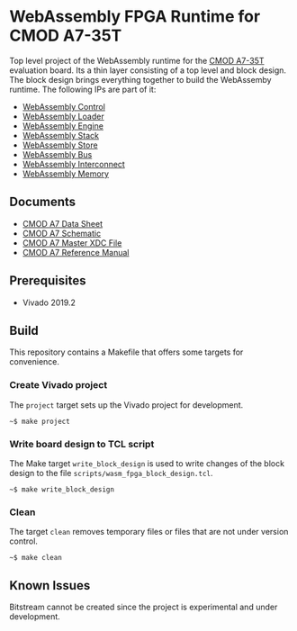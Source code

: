 # WebAssembly FPGA Runtime for CMOD A7-35T

Top level project of the WebAssembly runtime for the [CMOD A7-35T] evaluation board.
Its a thin layer consisting of a top level and block design. The block design
brings everything together to build the WebAssemby runtime. The following IPs are
part of it:

* [WebAssembly Control]
* [WebAssembly Loader]
* [WebAssembly Engine]
* [WebAssembly Stack]
* [WebAssembly Store]
* [WebAssembly Bus]
* [WebAssembly Interconnect]
* [WebAssembly Memory]

## Documents

* [CMOD A7 Data Sheet]
* [CMOD A7 Schematic]
* [CMOD A7 Master XDC File]
* [CMOD A7 Reference Manual]

## Prerequisites

* Vivado 2019.2

## Build

This repository contains a Makefile that offers some targets for convenience.

### Create Vivado project

The `project` target sets up the Vivado project for development.

    ~$ make project

### Write board design to TCL script

The Make target `write_block_design` is used to write changes of the block design
to the file `scripts/wasm_fpga_block_design.tcl`.

    ~$ make write_block_design

### Clean

The target `clean` removes temporary files or files that are not under version
control.

    ~$ make clean

## Known Issues

Bitstream cannot be created since the project is experimental and under development.

[CMOD A7-35T]: https://store.digilentinc.com/cmod-a7-breadboardable-artix-7-fpga-module/
[WebAssembly Control]: https://github.com/denisvasilik/wasm-fpga-control
[WebAssembly Loader]: https://github.com/denisvasilik/wasm-fpga-loader
[WebAssembly Engine]: https://github.com/denisvasilik/wasm-fpga-engine
[WebAssembly Stack]: https://github.com/denisvasilik/wasm-fpga-stack
[WebAssembly Store]: https://github.com/denisvasilik/wasm-fpga-store
[WebAssembly Bus]: https://github.com/denisvasilik/wasm-fpga-bus
[WebAssembly Interconnect]: https://github.com/denisvasilik/wasm-fpga-interconnect
[WebAssembly Memory]: https://github.com/denisvasilik/wasm-fpga-memory
[CMOD A7 Master XDC File]: https://github.com/Digilent/digilent-xdc/blob/master/Cmod-A7-Master.xdc
[CMOD A7 Schematic]: https://reference.digilentinc.com/_media/reference/programmable-logic/cmod-a7/cmod_a7_sch.pdf
[CMOD A7 Data Sheet]: https://www.xilinx.com/support/documentation/data_sheets/ds181_Artix_7_Data_Sheet.pdf
[CMOD A7 Reference Manual]: https://reference.digilentinc.com/reference/programmable-logic/cmod-a7/reference-manual